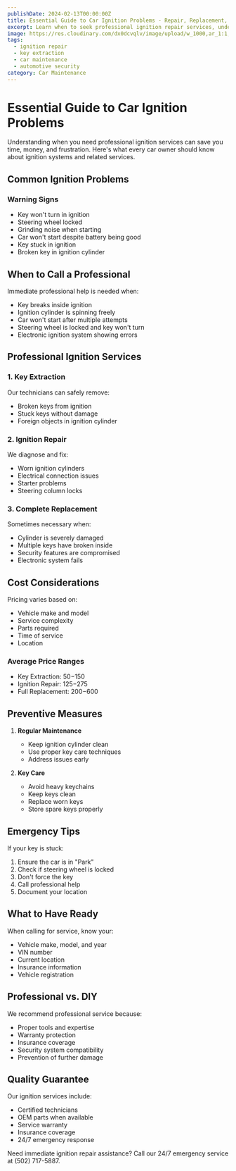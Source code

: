 ```yaml
---
publishDate: 2024-02-13T00:00:00Z
title: Essential Guide to Car Ignition Problems - Repair, Replacement, and Key Extraction
excerpt: Learn when to seek professional ignition repair services, understand key extraction procedures, and get expert advice on ignition system maintenance.
image: https://res.cloudinary.com/dx0dcvqlv/image/upload/w_1000,ar_1:1,c_fill,g_auto,e_art:hokusai/v1739292821/pexels-nic-scrollstoppingphotos-28119417_mpnfol.jpg
tags:
  - ignition repair
  - key extraction
  - car maintenance
  - automotive security
category: Car Maintenance
---
```


# Essential Guide to Car Ignition Problems

Understanding when you need professional ignition services can save you time, money, and frustration. Here's what every car owner should know about ignition systems and related services.

## Common Ignition Problems

### Warning Signs

- Key won't turn in ignition
- Steering wheel locked
- Grinding noise when starting
- Car won't start despite battery being good
- Key stuck in ignition
- Broken key in ignition cylinder

## When to Call a Professional

Immediate professional help is needed when:

- Key breaks inside ignition
- Ignition cylinder is spinning freely
- Car won't start after multiple attempts
- Steering wheel is locked and key won't turn
- Electronic ignition system showing errors

## Professional Ignition Services

### 1. Key Extraction

Our technicians can safely remove:

- Broken keys from ignition
- Stuck keys without damage
- Foreign objects in ignition cylinder

### 2. Ignition Repair

We diagnose and fix:

- Worn ignition cylinders
- Electrical connection issues
- Starter problems
- Steering column locks

### 3. Complete Replacement

Sometimes necessary when:

- Cylinder is severely damaged
- Multiple keys have broken inside
- Security features are compromised
- Electronic system fails

## Cost Considerations

Pricing varies based on:

- Vehicle make and model
- Service complexity
- Parts required
- Time of service
- Location

### Average Price Ranges

- Key Extraction: $50-$150
- Ignition Repair: $125-$275
- Full Replacement: $200-$600

## Preventive Measures

1. **Regular Maintenance**

   - Keep ignition cylinder clean
   - Use proper key care techniques
   - Address issues early

2. **Key Care**
   - Avoid heavy keychains
   - Keep keys clean
   - Replace worn keys
   - Store spare keys properly

## Emergency Tips

If your key is stuck:

1. Ensure the car is in "Park"
2. Check if steering wheel is locked
3. Don't force the key
4. Call professional help
5. Document your location

## What to Have Ready

When calling for service, know your:

- Vehicle make, model, and year
- VIN number
- Current location
- Insurance information
- Vehicle registration

## Professional vs. DIY

We recommend professional service because:

- Proper tools and expertise
- Warranty protection
- Insurance coverage
- Security system compatibility
- Prevention of further damage

## Quality Guarantee

Our ignition services include:

- Certified technicians
- OEM parts when available
- Service warranty
- Insurance coverage
- 24/7 emergency response

Need immediate ignition repair assistance? Call our 24/7 emergency service at (502) 717-5887.
